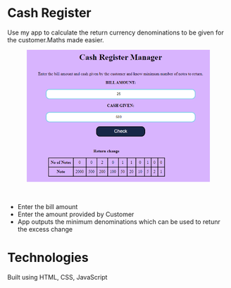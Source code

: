 # Cash Register

Use my app to calculate the return currency denominations to be given for the customer.Maths made easier.

<p align="center"> <img src="/cash_manager.PNG" height="300px"> </p> &nbsp;



* Enter the bill amount
* Enter the amount provided by Customer
* App outputs the minimum denominations which can be used to retunr the excess change


# Technologies
Built using HTML, CSS, JavaScript
